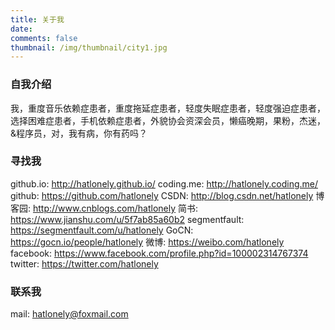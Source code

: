 ```yaml
---
title: 关于我
date:
comments: false
thumbnail: /img/thumbnail/city1.jpg
---
```


### 自我介绍

我，重度音乐依赖症患者，重度拖延症患者，轻度失眠症患者，轻度强迫症患者，选择困难症患者，手机依赖症患者，外貌协会资深会员，懒癌晚期，果粉，杰迷，&程序员，对，我有病，你有药吗？

### 寻找我

github.io: <http://hatlonely.github.io/>
coding.me: <http://hatlonely.coding.me/>
github: <https://github.com/hatlonely>
CSDN: <http://blog.csdn.net/hatlonely>
博客园: <http://www.cnblogs.com/hatlonely>
简书: <https://www.jianshu.com/u/5f7ab85a60b2>
segmentfault: <https://segmentfault.com/u/hatlonely>
GoCN: <https://gocn.io/people/hatlonely>
微博: <https://weibo.com/hatlonely>
facebook: <https://www.facebook.com/profile.php?id=100002314767374>
twitter: <https://twitter.com/hatlonely>

### 联系我

mail: <hatlonely@foxmail.com>

